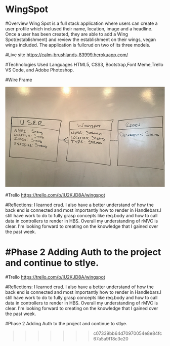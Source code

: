 # WingSpot


#Overview Wing Spot is a full stack application where users can create a user profile which inclused their name, location, image and a headline. Once a user has been created, they are able to add a Wing Spot(establishment) and review the establishment on their wings, vegan wings included. The application is fullcrud on two of its three models.




#Live site https://calm-brushlands-83999.herokuapp.com/

#Technologies Used Languages HTML5, CSS3, Bootstrap,Font Meme,Trello VS Code, and Adobe Photoshop.

#Wire Frame

![ERD](public/images/ERD.png)

#Trello https://trello.com/b/lU2KJD8A/wingspot

#Reflections: I learned crud. I also have a better understand of how the back end is connected and most importantly how to render in Handlebars.I still have work to do to fully grasp concepts like req.body and how to call data in controllers to render in HBS. Overall my understanding of rMVC is clear. I'm looking forward to creating on the knowledge that I gained over the past week.

#Phase 2 Adding Auth to the project and continue to stlye.
=======





#Trello https://trello.com/b/lU2KJD8A/wingspot

#Reflections: I learned crud. I also have a better understand of how the back end is connected and most importantly how to render in Handlebars.I still have work to do to fully grasp concepts like req.body and how to call data  in controllers to render in HBS. Overall my understanding of rMVC is clear. I'm looking forward to creating on the knowledge that I gained over the past week.

#Phase 2 Adding Auth to the project and continue to stlye.
>>>>>>> c07339bb64d70970054e8e84fc67a5a9f18c3e20
